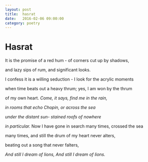 ```yaml
---
layout: post
title:  hasrat
date:   2016-02-06 09:00:00
category: poetry
---
```

<h1>Hasrat</h1>

It is the promise of a red hum -
of corners cut up by shadows,

and lazy sips of rum,
and significant looks.

I confess it is a willing seduction -
I look for the acrylic moments

when time beats out a heavy thrum;
yes, I am won by the thrum

of my own heart. *Come,*
*it says, find me in the rain,*

*in rooms that echo Chopin,
or across the sea*

*under the distant sun-
stained roofs of nowhere*

*in particular.* Now I have gone
in search many times, crossed the sea

many times, and still the drum
of my heart never alters,

beating out a song
that never falters,

*And still I dream of lions,
And still I dream of lions.*





 

